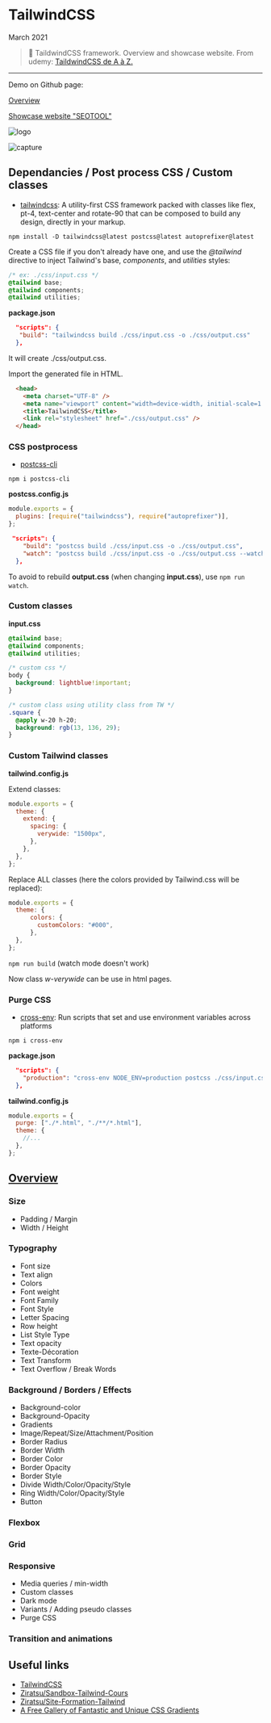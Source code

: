 # TailwindCSS

March 2021

> 🔨  TaildwindCSS framework. Overview and showcase website. From udemy: [TaildwindCSS de A à Z.](https://www.udemy.com/course/taildwindcss-de-a-a-z/)

* * *

Demo on Github page:

[Overview](https://raigyo.github.io/tailwindcss-overview/overview.html)

[Showcase website "SEOTOOL"](https://raigyo.github.io/tailwindcss-overview/index.html)

![logo](_readme-img/logo.jpg)

![capture](_readme-img/capture-01.png)


## Dependancies / Post process CSS / Custom classes

- [tailwindcss](https://tailwindcss.com/): A utility-first CSS framework packed with classes like flex, pt-4, text-center and rotate-90 that can be composed to build any design, directly in your markup.

`npm install -D tailwindcss@latest postcss@latest autoprefixer@latest`

Create a CSS file if you don't already have one, and use the *@tailwind* directive to inject Tailwind's base, *components*, and *utilities* styles:

````css
/* ex: ./css/input.css */
@tailwind base;
@tailwind components;
@tailwind utilities;
````

**package.json**

````json
  "scripts": {
   "build": "tailwindcss build ./css/input.css -o ./css/output.css"
  },
````

It will create ./css/output.css.

Import the generated file in HTML.

````html
  <head>
    <meta charset="UTF-8" />
    <meta name="viewport" content="width=device-width, initial-scale=1.0" />
    <title>TailwindCSS</title>
    <link rel="stylesheet" href="./css/output.css" />
  </head>
````

### CSS postprocess

- [postcss-cli](https://www.npmjs.com/package/postcss-cli)

`npm i postcss-cli`

**postcss.config.js**

````js
module.exports = {
  plugins: [require("tailwindcss"), require("autoprefixer")],
};
````

````json
 "scripts": {
    "build": "postcss build ./css/input.css -o ./css/output.css",
    "watch": "postcss build ./css/input.css -o ./css/output.css --watch"
  },
````

To avoid to rebuild **output.css** (when changing **input.css**), use `npm run watch`.

### Custom classes

**input.css**

````css
@tailwind base;
@tailwind components;
@tailwind utilities;

/* custom css */
body {
  background: lightblue!important;
}

/* custom class using utility class from TW */
.square {
  @apply w-20 h-20;
  background: rgb(13, 136, 29);
}
````

### Custom Tailwind classes

**tailwind.config.js**

Extend classes:

````js
module.exports = {
  theme: {
    extend: {
      spacing: {
        verywide: "1500px",
      },
    },
  },
};
````

Replace ALL classes (here the colors provided by Tailwind.css will be replaced):

````js
module.exports = {
  theme: {
      colors: {
        customColors: "#000",
      },
  },
};
````

`npm run build` (watch mode doesn't work)

Now class *w-verywide* can be use in html pages.

### Purge CSS

- [cross-env](https://www.npmjs.com/package/cross-env): Run scripts that set and use environment variables across platforms

`npm i cross-env`

**package.json**

````json
  "scripts": {
    "production": "cross-env NODE_ENV=production postcss ./css/input.css -o ./css/output.css"
  },
````

**tailwind.config.js**

````js
module.exports = {
  purge: ["./*.html", "./**/*.html"],
  theme: {
    //...
  },
};
````

## [Overview](https://raigyo.github.io/tailwindcss-overview/overview.html)

### Size

- Padding / Margin
- Width / Height

### Typography

- Font size
- Text align
- Colors
- Font weight
- Font Family
- Font Style
- Letter Spacing
- Row height
- List Style Type
- Text opacity
- Texte-Décoration
- Text Transform
- Text Overflow / Break Words

### Background / Borders / Effects

- Background-color
- Background-Opacity
- Gradients
- Image/Repeat/Size/Attachment/Position
- Border Radius
- Border Width
- Border Color
- Border Opacity
- Border Style
- Divide Width/Color/Opacity/Style
- Ring Width/Color/Opacity/Style
- Button

### Flexbox

### Grid

### Responsive

- Media queries / min-width
- Custom classes
- Dark mode
- Variants / Adding pseudo classes
- Purge CSS

### Transition and animations

## Useful links

- [TailwindCSS](https://tailwindcss.com/)
- [Ziratsu/Sandbox-Tailwind-Cours](https://github.com/Ziratsu/Sandbox-Tailwind-Cours)
- [Ziratsu/Site-Formation-Tailwind](https://github.com/Ziratsu/Site-Formation-Tailwind)
- [A Free Gallery of Fantastic and Unique CSS Gradients](https://www.gradientmagic.com/)